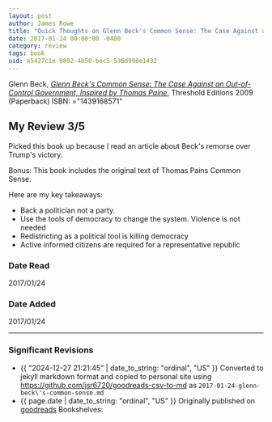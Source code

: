 ```yaml
---
layout: post
author: James Rowe
title: "Quick Thoughts on Glenn Beck's Common Sense: The Case Against an Out-of-Control Government, Inspired by Thomas Paine"
date: 2017-01-24 00:00:00 -0400
category: review
tags: book 
uid: a5427c1e-9892-4b50-bec5-536d998e1432
---
```


Glenn Beck, *[Glenn Beck's Common Sense: The Case Against an Out-of-Control Government, Inspired by Thomas Paine](https://www.goodreads.com/book/show/6478256)*,  Threshold Editions 2009 (Paperback) ISBN: ="1439168571"

## My Review 3/5

Picked this book up because I read an article about Beck's remorse over Trump's victory.

Bonus: This book includes the original text of Thomas Pains Common Sense.

Here are my key takeaways:

* Back a politician not a party.
* Use the tools of democracy to change the system. Violence is not needed
* Redistricting as a political tool is killing democracy
* Active informed citizens are required for a representative republic

### Date Read
2017/01/24

### Date Added
2017/01/24

---

### Significant Revisions

- {{ "2024-12-27 21:21:45" | date_to_string: "ordinal", "US" }} Converted to jekyll markdown format and copied to personal site using <https://github.com/jsr6720/goodreads-csv-to-md> as `2017-01-24-glenn-beck\'s-common-sense.md`
- {{ page.date | date_to_string: "ordinal", "US" }} Originally published on [goodreads](https://www.goodreads.com) Bookshelves: 